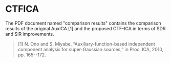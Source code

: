 # CTFICA
The PDF document named "comparison results" contains the comparison results of the original AuxICA [1] and the proposed CTF-ICA in terms of SDR and SIR improvements.
> [1] N. Ono and S. Miyabe, “Auxiliary-function-based independent component analysis for super-Gaussian sources,” in Proc. ICA, 2010, pp. 165--172.

